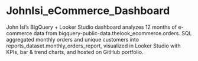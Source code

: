 # JohnIsi_eCommerce_Dashboard
John Isi’s BigQuery + Looker Studio dashboard analyzes 12 months of e-commerce data from bigquery-public-data.thelook_ecommerce.orders. SQL aggregated monthly orders and unique customers into reports_dataset.monthly_orders_report, visualized in Looker Studio with KPIs, bar &amp; trend charts, and hosted on GitHub portfolio.
